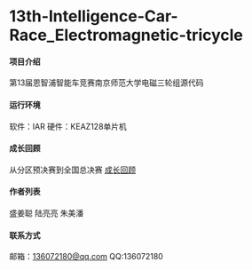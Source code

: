 # 13th-Intelligence-Car-Race_Electromagnetic-tricycle

#### 项目介绍
第13届恩智浦智能车竞赛南京师范大学电磁三轮组源代码
	
#### 运行环境
软件：IAR
硬件：KEAZ128单片机

#### 成长回顾
从分区预决赛到全国总决赛
[成长回顾](http://m.v.qq.com/play/play.html?vid=a0776qapbpz&url_from=share&second_share=0&share_from=copy "ALUS")

#### 作者列表
盛姜聪
陆亮亮
朱美潘

#### 联系方式
邮箱：136072180@qq.com
QQ:136072180
